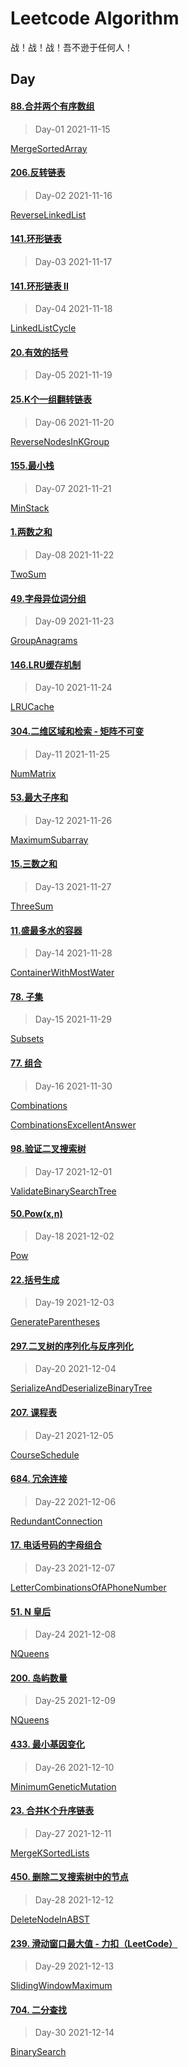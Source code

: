 # Leetcode Algorithm

战！战！战！吾不逊于任何人！

## Day

#### [88.合并两个有序数组](https://leetcode.com/problems/merge-sorted-array/)

> Day-01 2021-11-15

[MergeSortedArray](./src/main/java/com/inbetter/homework/leetcode/MergeSortedArray.java)

#### [206.反转链表](https://leetcode.com/problems/reverse-linked-list/)

> Day-02 2021-11-16

[ReverseLinkedList](./src/main/java/com/inbetter/homework/leetcode/ReverseLinkedList.java)

#### [141.环形链表](https://leetcode.com/problems/linked-list-cycle/)

> Day-03 2021-11-17

#### [141.环形链表 II](https://leetcode.com/problems/linked-list-cycle-ii/)

> Day-04 2021-11-18

[LinkedListCycle](./src/main/java/com/inbetter/homework/leetcode/LinkedListCycle.java)

#### [20.有效的括号](https://leetcode.com/problems/valid-parentheses/)

> Day-05 2021-11-19

#### [25.K个一组翻转链表](https://leetcode.com/problems/reverse-nodes-in-k-group/)

> Day-06 2021-11-20

[ReverseNodesInKGroup](./src/main/java/com/inbetter/homework/leetcode/ReverseNodesInKGroup.java)

#### [155.最小栈](https://leetcode.com/problems/min-stack/)

> Day-07 2021-11-21

[MinStack](./src/main/java/com/inbetter/homework/leetcode/MinStack.java)

#### [1.两数之和](https://leetcode.com/problems/two-sum/)

> Day-08 2021-11-22

[TwoSum](./src/main/java/com/inbetter/homework/leetcode/TwoSum.java)

#### [49.字母异位词分组](https://leetcode.com/problems/group-anagrams/)

> Day-09 2021-11-23

[GroupAnagrams](./src/main/java/com/inbetter/homework/leetcode/GroupAnagrams.java)

#### [146.LRU缓存机制](https://leetcode.com/problems/lru-cache/)

> Day-10 2021-11-24

[LRUCache](./src/main/java/com/inbetter/homework/leetcode/LRUCache.java)

#### [304.二维区域和检索 - 矩阵不可变](https://leetcode.com/problems/range-sum-query-2d-immutable/)

> Day-11 2021-11-25

[NumMatrix](./src/main/java/com/inbetter/homework/leetcode/NumMatrix.java)

#### [53.最大子序和](https://leetcode.com/problems/maximum-subarray/)

> Day-12 2021-11-26

[MaximumSubarray](./src/main/java/com/inbetter/homework/leetcode/MaximumSubarray.java)

#### [15.三数之和](https://leetcode.com/problems/3sum/)

> Day-13 2021-11-27

[ThreeSum](./src/main/java/com/inbetter/homework/leetcode/ThreeSum.java)

#### [11.盛最多水的容器](https://leetcode.com/problems/container-with-most-water/)

> Day-14 2021-11-28

[ContainerWithMostWater](./src/main/java/com/inbetter/homework/leetcode/ContainerWithMostWater.java)

#### [78. 子集](https://leetcode.com/problems/subsets/)

> Day-15 2021-11-29

[Subsets](./src/main/java/com/inbetter/homework/leetcode/Subsets.java)

#### [77. 组合](https://leetcode.com/problems/combinations/)

> Day-16 2021-11-30

[Combinations](./src/main/java/com/inbetter/homework/leetcode/Combinations.java)

[CombinationsExcellentAnswer](./src/main/java/com/inbetter/homework/leetcode/CombinationsExcellentAnswer.java)

#### [98.验证二叉搜索树](https://leetcode.com/problems/validate-binary-search-tree/)

> Day-17 2021-12-01

[ValidateBinarySearchTree](./src/main/java/com/inbetter/homework/leetcode/ValidateBinarySearchTree.java)

#### [50.Pow(x,n)](https://leetcode.com/problems/powx-n/)

> Day-18 2021-12-02

[Pow](./src/main/java/com/inbetter/homework/leetcode/Pow.java)

#### [22.括号生成](https://leetcode.com/problems/generate-parentheses/)

> Day-19 2021-12-03

[GenerateParentheses](./src/main/java/com/inbetter/homework/leetcode/GenerateParentheses.java)

#### [297.二叉树的序列化与反序列化](https://leetcode.com/problems/serialize-and-deserialize-binary-tree/)

> Day-20 2021-12-04

[SerializeAndDeserializeBinaryTree](./src/main/java/com/inbetter/homework/leetcode/SerializeAndDeserializeBinaryTree.java)

#### [207. 课程表](https://leetcode.com/problems/course-schedule/)

> Day-21 2021-12-05

[CourseSchedule](./src/main/java/com/inbetter/homework/leetcode/CourseSchedule.java)

#### [684. 冗余连接](https://leetcode.com/problems/redundant-connection/)

> Day-22 2021-12-06

[RedundantConnection](./src/main/java/com/inbetter/homework/leetcode/RedundantConnection.java)

#### [17. 电话号码的字母组合](https://leetcode.com/problems/letter-combinations-of-a-phone-number/)

> Day-23 2021-12-07

[LetterCombinationsOfAPhoneNumber](./src/main/java/com/inbetter/homework/leetcode/LetterCombinationsOfAPhoneNumber.java)

#### [51. N 皇后](https://leetcode.com/problems/n-queens/)

> Day-24 2021-12-08

[NQueens](./src/main/java/com/inbetter/homework/leetcode/NQueens.java)

#### [200. 岛屿数量](https://leetcode.com/problems/number-of-islands/)

> Day-25 2021-12-09

[NQueens](./src/main/java/com/inbetter/homework/leetcode/NQueens.java)

#### [433. 最小基因变化](https://leetcode.com/problems/minimum-genetic-mutation/)

> Day-26 2021-12-10

[MinimumGeneticMutation](./src/main/java/com/inbetter/homework/leetcode/MinimumGeneticMutation.java)

#### [23. 合并K个升序链表](https://leetcode.com/problems/merge-k-sorted-lists/)

> Day-27 2021-12-11

[MergeKSortedLists](./src/main/java/com/inbetter/homework/leetcode/MergeKSortedLists.java)

#### [450. 删除二叉搜索树中的节点](https://leetcode-cn.com/problems/delete-node-in-a-bst/)

> Day-28 2021-12-12

[DeleteNodeInABST](./src/main/java/com/inbetter/homework/leetcode/DeleteNodeInABST.java)

#### [239. 滑动窗口最大值 - 力扣（LeetCode）](https://leetcode.com/problems/sliding-window-maximum/)

> Day-29 2021-12-13

[SlidingWindowMaximum](./src/main/java/com/inbetter/homework/leetcode/SlidingWindowMaximum.java)

#### [704. 二分查找](https://leetcode.com/problems/binary-search/)

> Day-30 2021-12-14

[BinarySearch](./src/main/java/com/inbetter/homework/leetcode/BinarySearch.java)


